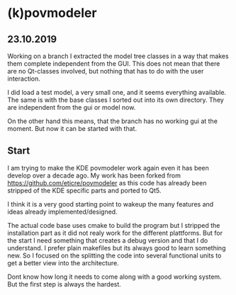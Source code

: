 # (k)povmodeler

## 23.10.2019
Working on a branch I extracted the model tree classes in a way that makes them complete independent from the GUI.
This does not mean that there are no Qt-classes involved, but nothing that has to do with the user interaction.

I did load a test model, a very small one, and it seems everything available. The same is with the base classes I sorted out into its own 
directory. They are independent from the gui or model now.

On the other hand this means, that the branch has no working gui at the moment. But now it can be started with that.

## Start 

I am trying to make the KDE povmodeler work again even it has been develop over a decade ago.
My work has been forked from https://github.com/eticre/povmodeler as this code has already been stripped of the KDE specific parts and ported to Qt5.

I think it is a very good starting point to wakeup the many features and ideas already implemented/designed.

The actual code base uses cmake to build the program but I stripped the installation part as it did not realy work for the different plattforms.
But for the start I need something that creates a debug version and that I do understand. I prefer plain makefiles but its always good to learn something new.
So I focused on the splitting the code into several functional units to get a better view into the architecture.

Dont know how long it needs to come along with a good working system. But the first step is always the hardest.
